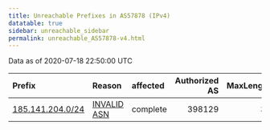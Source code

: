 ```yaml
---
title: Unreachable Prefixes in AS57878 (IPv4)
datatable: true
sidebar: unreachable_sidebar
permalink: unreachable_AS57878-v4.html
---
```


Data as of 2020-07-18 22:50:00 UTC


<div class="datatable-begin"></div>

| Prefix                                                     | Reason                                                                                                  | affected   |   Authorized AS |   MaxLength | Anchor                                         |   unreachable /24s |
|:-----------------------------------------------------------|:--------------------------------------------------------------------------------------------------------|:-----------|----------------:|------------:|:-----------------------------------------------|-------------------:|
| [185.141.204.0/24](https://stat.ripe.net/185.141.204.0/24) | [INVALID ASN](https://rpki-validator.ripe.net/announcement-preview?asn=AS57878&prefix=185.141.204.0/24) | complete   |          398129 |          32 | [RIPE](unreachable_RIPE_NCC_RPKI_Root-v4.html) |                  1 |

<div class="datatable-end"></div>